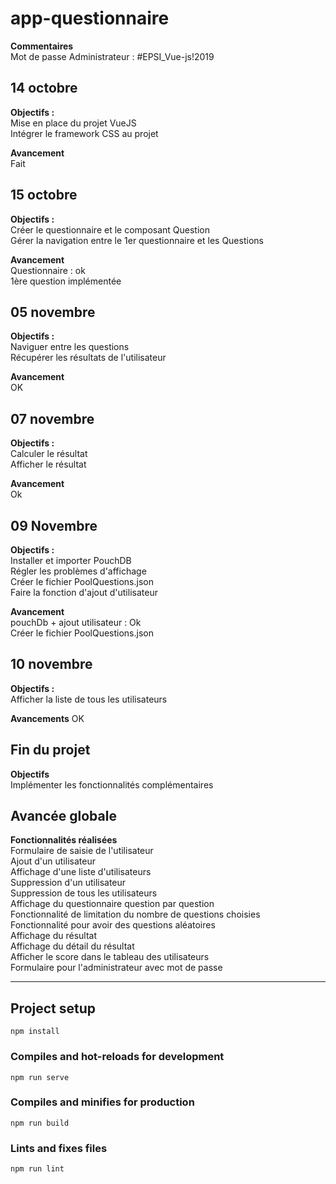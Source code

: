 # app-questionnaire

**Commentaires**<br>
Mot de passe Administrateur : #EPSI_Vue-js!2019

## 14 octobre

**Objectifs :**<br>
Mise en place du projet VueJS <br>
Intégrer le framework CSS au projet

**Avancement**<br>
Fait

## 15 octobre

**Objectifs :**<br>
Créer le questionnaire et le composant Question <br>
Gérer la navigation entre le 1er questionnaire et les Questions

**Avancement**<br>
Questionnaire : ok <br>
1ère question implémentée

## 05 novembre

**Objectifs :**<br>
Naviguer entre les questions <br>
Récupérer les résultats de l'utilisateur

**Avancement**<br>
OK

## 07 novembre

**Objectifs :**<br>
Calculer le résultat <br>
Afficher le résultat

**Avancement**<br>
Ok

## 09 Novembre

**Objectifs :**<br>
Installer et importer PouchDB <br>
Régler les problèmes d'affichage <br>
Créer le fichier PoolQuestions.json <br>
Faire la fonction d'ajout d'utilisateur

**Avancement**<br>
pouchDb + ajout utilisateur : Ok<br>
Créer le fichier PoolQuestions.json

## 10 novembre

**Objectifs :**<br>
Afficher la liste de tous les utilisateurs

**Avancements**
OK

## Fin du projet

**Objectifs**<br>
Implémenter les fonctionnalités complémentaires

## Avancée globale

**Fonctionnalités réalisées**<br>
Formulaire de saisie de l'utilisateur<br>
Ajout d'un utilisateur<br>
Affichage d'une liste d'utilisateurs<br>
Suppression d'un utilisateur<br>
Suppression de tous les utilisateurs<br>
Affichage du questionnaire question par question<br>
Fonctionnalité de limitation du nombre de questions choisies<br>
Fonctionnalité pour avoir des questions aléatoires<br>
Affichage du résultat<br>
Affichage du détail du résultat<br>
Afficher le score dans le tableau des utilisateurs<br>
Formulaire pour l'administrateur avec mot de passe<br>

---

## Project setup

```
npm install
```

### Compiles and hot-reloads for development

```
npm run serve
```

### Compiles and minifies for production

```
npm run build
```

### Lints and fixes files

```
npm run lint
```

